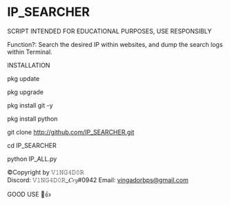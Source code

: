 # IP_SEARCHER

SCRIPT INTENDED FOR EDUCATIONAL PURPOSES, USE RESPONSIBLY

Function?: Search the desired IP within websites, and dump the search logs within Terminal.

INSTALLATION 

pkg update

pkg upgrade

pkg install git -y

pkg install python

git clone http://github.com/IP_SEARCHER.git

cd IP_SEARCHER

python IP_ALL.py


©️Copyright by 𝚅𝟷𝙽𝙶𝟺𝙳𝟶𝚁     
Discord: 𝚅𝟷𝙽𝙶𝟺𝙳𝟶𝚁_𝐶𝑟𝑦#0942
Email: vingadorbps@gmail.com

GOOD USE 🧐👍
